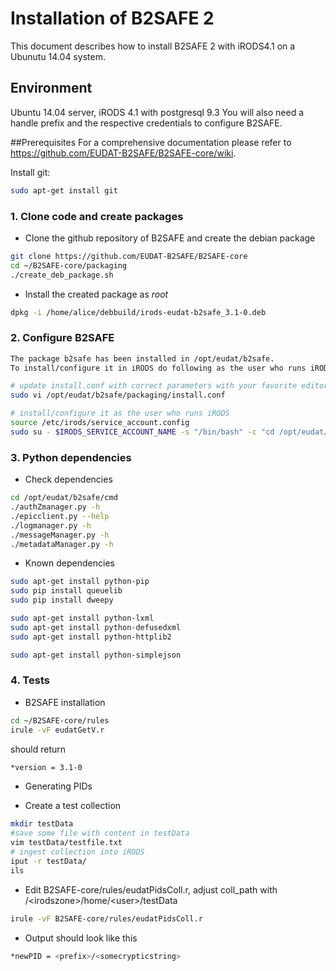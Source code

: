 # Installation of B2SAFE 2
This document describes how to install B2SAFE 2 with iRODS4.1 on a Ubunutu 14.04 system.

## Environment
Ubuntu 14.04 server, iRODS 4.1 with postgresql 9.3
You will also need a handle prefix and the respective credentials to configure B2SAFE.

##Prerequisites
For a comprehensive documentation please refer to https://github.com/EUDAT-B2SAFE/B2SAFE-core/wiki.

Install git:
```sh
sudo apt-get install git
```

### 1. Clone code and create packages
- Clone the github repository of B2SAFE and create the debian package
```sh
git clone https://github.com/EUDAT-B2SAFE/B2SAFE-core
cd ~/B2SAFE-core/packaging
./create_deb_package.sh
```
- Install the created package as *root*
```sh
dpkg -i /home/alice/debbuild/irods-eudat-b2safe_3.1-0.deb
```
### 2. Configure B2SAFE
```sh
The package b2safe has been installed in /opt/eudat/b2safe.
To install/configure it in iRODS do following as the user who runs iRODS :

# update install.conf with correct parameters with your favorite editor
sudo vi /opt/eudat/b2safe/packaging/install.conf

# install/configure it as the user who runs iRODS
source /etc/irods/service_account.config
sudo su - $IRODS_SERVICE_ACCOUNT_NAME -s "/bin/bash" -c "cd /opt/eudat/b2safe/packaging/ ; ./install.sh"
```

### 3. Python dependencies
- Check dependencies
```sh
cd /opt/eudat/b2safe/cmd
./authZmanager.py -h
./epicclient.py --help
./logmanager.py -h
./messageManager.py -h
./metadataManager.py -h
```

- Known dependencies
```sh
sudo apt-get install python-pip
sudo pip install queuelib
sudo pip install dweepy

sudo apt-get install python-lxml
sudo apt-get install python-defusedxml
sudo apt-get install python-httplib2

sudo apt-get install python-simplejson
```

### 4. Tests
- B2SAFE installation
```sh
cd ~/B2SAFE-core/rules
irule -vF eudatGetV.r
```
 should return
```sh
*version = 3.1-0
```

- Generating PIDs
* Create a test collection
```sh
mkdir testData
#save some file with content in testData
vim testData/testfile.txt
# ingest collection into iRODS
iput -r testData/
ils
```
* Edit B2SAFE-core/rules/eudatPidsColl.r, adjust coll_path with /\<irodszone\>/home/\<user\>/testData
```sh
irule -vF B2SAFE-core/rules/eudatPidsColl.r
```
* Output should look like this
```sh
*newPID = <prefix>/<somecrypticstring>
``` 
